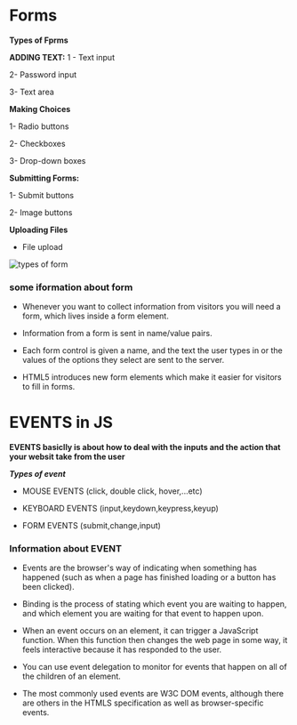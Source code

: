 # Forms

**Types of Fprms**

**ADDING TEXT:**
1 - Text input

2- Password input

3- Text area

**Making Choices**

1- Radio buttons

2- Checkboxes

3- Drop-down boxes

**Submitting Forms:**

1- Submit buttons

2- Image buttons

**Uploading Files**

- File upload

<img src="https://images.slideplayer.com/27/9063819/slides/slide_3.jpg" alt=" types of form">

### some iformation about form

- Whenever you want to collect information from visitors you will need a form, which lives inside a form element.

- Information from a form is sent in name/value pairs.

- Each form control is given a name, and the text the user types in or the values of the options they select are sent to the server.

- HTML5 introduces new form elements which make it easier for visitors to fill in forms.

# EVENTS in JS

**EVENTS basiclly is about how to deal with the inputs and the action that your websit take from the user**

**_Types of event_**

- MOUSE EVENTS (click, double click, hover,...etc)

- KEYBOARD EVENTS (input,keydown,keypress,keyup)

- FORM EVENTS (submit,change,input)

### Information about EVENT

- Events are the browser's way of indicating when something has happened (such as when a page has finished loading or a button has been clicked).

- Binding is the process of stating which event you are waiting to happen, and which element you are waiting for that event to happen upon.

- When an event occurs on an element, it can trigger a JavaScript function. When this function then changes the web page in some way, it feels interactive because it has responded to the user.

- You can use event delegation to monitor for events that happen on all of the children of an element.

- The most commonly used events are W3C DOM events, although there are others in the HTMLS specification as well as browser-specific events.
